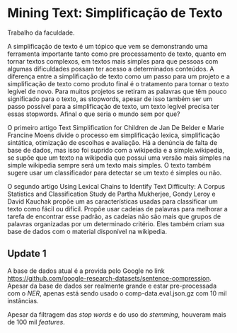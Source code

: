 # Mining Text: Simplificação de Texto
Trabalho da faculdade.

A simplificação de texto é um tópico que vem se demonstrando uma ferramenta importante tanto como pre processamento de texto, quanto em tornar textos complexos, em textos mais simples para que pessoas com algumas dificuldades possam ter acesso a determinados conteúdos. A diferença entre a simplificação de texto como um passo para um projeto e a simplificação de texto como produto final é o tratamento para tornar o texto legível de novo. Para muitos projetos se retiram as palavras que têm pouco significado para o texto, as stopwords, apesar de isso também ser um passo possível para a simplificação de texto, um texto legível precisa ter essas stopwords. Afinal o que seria o mundo sem por que?

O primeiro artigo Text Simplification for Children de 	Jan De Belder e Marie Francine Moens divide o processo em simplificação lexica, simplificação sintática, otimização de escolhas e avaliação. Há a denúncia de falta de base de dados, mas isso foi suprido com a wikipedia e a simple.wikipedia, se supõe que um texto na wikipedia que possui uma versão mais simples na simple wikipedia sempre será um texto mais simples. O texto também sugere usar um classificador para detectar se um texto é simples ou não.

O segundo artigo Using Lexical Chains to Identify Text Difficulty: A Corpus Statistics and Classification Study de Partha Mukherjee, Gondy Leroy e David Kauchak propõe um as características usadas para classificar um texto como fácil ou difícil. Propõe usar cadeias de palavras para melhorar a tarefa de encontrar esse padrão, as cadeias não são mais que grupos de palavras organizadas por um determinado critério. Eles também criam sua base de dados com o material disponível na wikipedia.

## Update 1

A base de dados atual é a provida pelo Google no link https://github.com/google-research-datasets/sentence-compression. Apesar da base de dados ser realmente grande e estar pre-processada com o _NER_, apenas está sendo usado o comp-data.eval.json.gz com 10 mil instâncias.

Apesar da filtragem das _stop words_ e do uso do _stemming_, houveram mais de 100 mil _features_.
